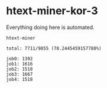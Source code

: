 # htext-miner-kor-3

Everything doing here is automated.

```
htext-miner

total: 7711/9855 (78.2445459157788%)

job0: 1392
job1: 1616
job2: 1518
job3: 1667
job4: 1518
```
